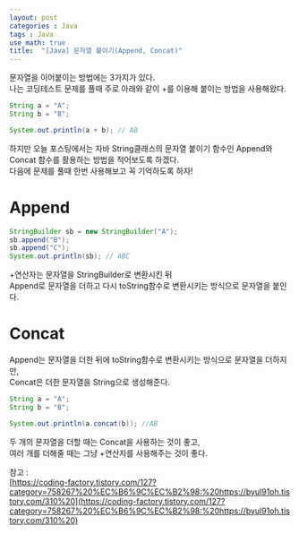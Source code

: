 ```yaml
---
layout: post
categories : Java
tags : Java
use_math: true
title:  "[Java] 문자열 붙이기(Append, Concat)"
---
```

문자열을 이어붙이는 방법에는 3가지가 있다.   
나는 코딩테스트 문제를 풀때 주로 아래와 같이 +를 이용해 붙이는 방법을 사용해왔다. 
```java
String a = "A";
String b = "B";

System.out.println(a + b); // AB 
```

하지만 오늘 포스팅에서는 자바 String클래스의 문자열 붙이기 함수인 Append와 Concat 함수를 활용하는 방법을 적어보도록 하겠다.  
다음에 문제를 풀때 한번 사용해보고 꼭 기억하도록 하자!  

# Append
```java
StringBuilder sb = new StringBuilder("A"); 
sb.append("B");
sb.append("C"); 
System.out.println(sb); // ABC
```
+연산자는 문자열을 StringBuilder로 변환시킨 뒤   
Append로 문자열을 더하고 다시 toString함수로 변환시키는 방식으로 문자열을 붙인다.   


# Concat 
Append는 문자열을 더한 뒤에 toString함수로 변환시키는 방식으로 문자열을 더하지만,    
Concat은 더한 문자열을 String으로 생성해준다.    
```java
String a = "A";
String b = "B"; 

System.out.println(a.concat(b)); //AB
```

두 개의 문자열을 더할 때는 Concat을 사용하는 것이 좋고,    
여러 개를 더해줄 때는 그냥 +연산자를 사용해주는 것이 좋다.   


참고 :    
[https://coding-factory.tistory.com/127?category=758267%20%EC%B6%9C%EC%B2%98:%20https://byul91oh.tistory.com/310%20](https://coding-factory.tistory.com/127?category=758267%20%EC%B6%9C%EC%B2%98:%20https://byul91oh.tistory.com/310%20)